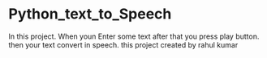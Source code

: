 # Python_text_to_Speech
In this project. When youn Enter some text after that you press play button. then your text convert in speech. this project created by rahul kumar

